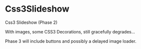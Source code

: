 Css3Slideshow
=============

Css3 Slideshow (Phase 2)

With images, some CSS3 Decorations, still gracefully degrades...

Phase 3 will include buttons and possibly a delayed image loader.
